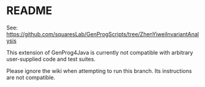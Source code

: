 # README #

See: https://github.com/squaresLab/GenProgScripts/tree/ZhenYiweiInvariantAnalysis

This extension of GenProg4Java is currently not compatible with arbitrary user-supplied code and test suites.

Please ignore the wiki when attempting to run this branch. Its instructions are not compatible.
